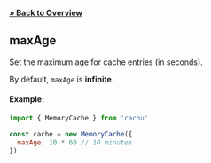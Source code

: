 [**» Back to Overview**](https://github.com/azurydev/cachu#configuration)

## maxAge

Set the maximum age for cache entries (in seconds).

By default, `maxAge` is **infinite**.

#### Example:

```js
import { MemoryCache } from 'cachu'

const cache = new MemoryCache({
  maxAge: 10 * 60 // 10 minutes
})
```
